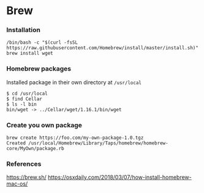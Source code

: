 # Brew

### Installation
```
/bin/bash -c "$(curl -fsSL https://raw.githubusercontent.com/Homebrew/install/master/install.sh)"
brew install wget
```

### Homebrew packages
Installed package in their own directory at `/usr/local`
```
$ cd /usr/local
$ find Cellar
$ ls -l bin
bin/wget -> ../Cellar/wget/1.16.1/bin/wget
```

### Create you own package
```
brew create https://foo.com/my-own-package-1.0.tgz
Created /usr/local/Homebrew/Library/Taps/homebrew/homebrew-core/MyOwn/package.rb
```

### References
https://brew.sh/
https://osxdaily.com/2018/03/07/how-install-homebrew-mac-os/

